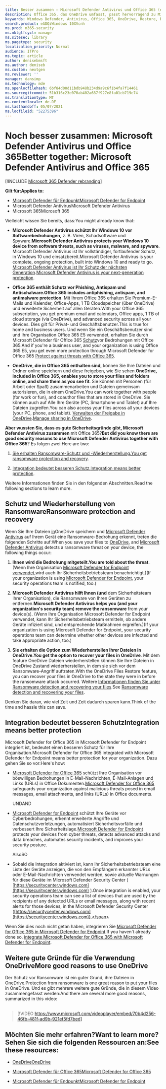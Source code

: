 ```yaml
---
title: Besser zusammen – Microsoft Defender Antivirus und Office 365 (einschließlich OneDrive) – besseren Schutz vor Ransomware und Cyberangriffen
description: Office 365, das OneDrive umfasst, passt hervorragend zu Microsoft Defender Antivirus. Weitere Informationen finden Sie in diesem Artikel.
keywords: Windows Defender, Antivirus, Office 365, OneDrive, Restore, Ransomware
search.product: eADQiWindows 10XVcnh
ms.prod: m365-security
ms.mktglfcycl: manage
ms.sitesec: library
ms.pagetype: security
localization_priority: Normal
audience: ITPro
ms.topic: article
author: denisebmsft
ms.author: deniseb
ms.custom: nextgen
ms.reviewer: ''
manager: dansimp
ms.technology: mde
ms.openlocfilehash: 6bf84d00d11bdb948b234d9a9c6f1b4fa7f14461
ms.sourcegitcommit: 51b316c23e070ab402a687f927e8fa01cb719c74
ms.translationtype: MT
ms.contentlocale: de-DE
ms.lasthandoff: 05/07/2021
ms.locfileid: "52275396"
---
```

# <a name="better-together-microsoft-defender-antivirus-and-office-365"></a><span data-ttu-id="c9c0e-105">Noch besser zusammen: Microsoft Defender Antivirus und Office 365</span><span class="sxs-lookup"><span data-stu-id="c9c0e-105">Better together: Microsoft Defender Antivirus and Office 365</span></span>

[!INCLUDE [Microsoft 365 Defender rebranding](../../includes/microsoft-defender.md)]


<span data-ttu-id="c9c0e-106">**Gilt für:**</span><span class="sxs-lookup"><span data-stu-id="c9c0e-106">**Applies to:**</span></span>
- [<span data-ttu-id="c9c0e-107">Microsoft Defender für Endpunkt</span><span class="sxs-lookup"><span data-stu-id="c9c0e-107">Microsoft Defender for Endpoint</span></span>](/microsoft-365/security/defender-endpoint/)
- <span data-ttu-id="c9c0e-108">Microsoft Defender Antivirus</span><span class="sxs-lookup"><span data-stu-id="c9c0e-108">Microsoft Defender Antivirus</span></span>
- <span data-ttu-id="c9c0e-109">Microsoft 365</span><span class="sxs-lookup"><span data-stu-id="c9c0e-109">Microsoft 365</span></span>

<span data-ttu-id="c9c0e-110">Vielleicht wissen Sie bereits, dass:</span><span class="sxs-lookup"><span data-stu-id="c9c0e-110">You might already know that:</span></span>

- <span data-ttu-id="c9c0e-111">**Microsoft Defender Antivirus schützt Ihr Windows 10 vor Softwarebedrohungen,** z. B. Viren, Schadsoftware und Spyware.</span><span class="sxs-lookup"><span data-stu-id="c9c0e-111">**Microsoft Defender Antivirus protects your Windows 10 device from software threats, such as viruses, malware, and spyware**.</span></span> <span data-ttu-id="c9c0e-112">Microsoft Defender Antivirus ist Ihr vollständiger, fortlaufender Schutz, in Windows 10 und einsatzbereit.</span><span class="sxs-lookup"><span data-stu-id="c9c0e-112">Microsoft Defender Antivirus is your complete, ongoing protection, built into Windows 10 and ready to go.</span></span> <span data-ttu-id="c9c0e-113">[Microsoft Defender Antivirus ist Ihr Schutz der nächsten Generation](./microsoft-defender-antivirus-in-windows-10.md).</span><span class="sxs-lookup"><span data-stu-id="c9c0e-113">[Microsoft Defender Antivirus is your next-generation protection](./microsoft-defender-antivirus-in-windows-10.md).</span></span> 

- <span data-ttu-id="c9c0e-114">**Office 365 enthält Schutz vor Phishing, Antispam und Antischalware.**</span><span class="sxs-lookup"><span data-stu-id="c9c0e-114">**Office 365 includes antiphishing, antispam, and antimalware protection**.</span></span> <span data-ttu-id="c9c0e-115">Mit Ihrem Office 365 erhalten Sie Premium-E-Mails und Kalender, Office-Apps, 1 TB Cloudspeicher (über OneDrive) und erweiterte Sicherheit auf allen Geräten.</span><span class="sxs-lookup"><span data-stu-id="c9c0e-115">With your Office 365 subscription, you get premium email and calendars, Office apps, 1 TB of cloud storage (via OneDrive), and advanced security across all your devices.</span></span> <span data-ttu-id="c9c0e-116">Dies gilt für Privat- und Geschäftsbenutzer.</span><span class="sxs-lookup"><span data-stu-id="c9c0e-116">This is true for home and business users.</span></span> <span data-ttu-id="c9c0e-117">Und wenn Sie ein Geschäftsbenutzer sind und Ihre Organisation Office 365 E5 verwendet, erhalten Sie durch Microsoft Defender für Office 365 [Schutz](/microsoft-365/security/office-365-security/protect-against-threats)vor Bedrohungen mit Office 365.</span><span class="sxs-lookup"><span data-stu-id="c9c0e-117">And if you're a business user, and your organization is using Office 365 E5, you get even more protection through Microsoft Defender for Office 365 [Protect against threats with Office 365](/microsoft-365/security/office-365-security/protect-against-threats).</span></span>

- <span data-ttu-id="c9c0e-118">**OneDrive, die in Office 365 enthalten sind,** können Sie Ihre Dateien und Ordner online speichern und diese freigeben, wie Sie sehen.</span><span class="sxs-lookup"><span data-stu-id="c9c0e-118">**OneDrive, included in Office 365, enables you to store your files and folders online, and share them as you see fit**.</span></span> <span data-ttu-id="c9c0e-119">Sie können mit Personen (für Arbeit oder Spaß) zusammenarbeiten und Dateien gemeinsam autorisieren, die in einem OneDrive.</span><span class="sxs-lookup"><span data-stu-id="c9c0e-119">You can work together with people (for work or fun), and coauthor files that are stored in OneDrive.</span></span> <span data-ttu-id="c9c0e-120">Sie können auch auf Alle Ihre Geräte (PC, Smartphone und Tablet) auf Ihre Dateien zugreifen.</span><span class="sxs-lookup"><span data-stu-id="c9c0e-120">You can also access your files across all your devices (your PC, phone, and tablet).</span></span> <span data-ttu-id="c9c0e-121">[Verwalten der Freigabe in OneDrive](/OneDrive/manage-sharing).</span><span class="sxs-lookup"><span data-stu-id="c9c0e-121">[Manage sharing in OneDrive](/OneDrive/manage-sharing).</span></span>

<span data-ttu-id="c9c0e-122">**Aber wussten Sie, dass es gute Sicherheitsgründe gibt, Microsoft Defender Antivirus zusammen** mit Office 365?</span><span class="sxs-lookup"><span data-stu-id="c9c0e-122">**But did you know there are good security reasons to use Microsoft Defender Antivirus together with Office 365**?</span></span> <span data-ttu-id="c9c0e-123">Es folgen zwei:</span><span class="sxs-lookup"><span data-stu-id="c9c0e-123">Here are two:</span></span>

 1. <span data-ttu-id="c9c0e-124">[Sie erhalten Ransomware-Schutz und -Wiederherstellung.](#ransomware-protection-and-recovery)</span><span class="sxs-lookup"><span data-stu-id="c9c0e-124">[You get ransomware protection and recovery](#ransomware-protection-and-recovery).</span></span>

 2. <span data-ttu-id="c9c0e-125">[Integration bedeutet besseren Schutz.](#integration-means-better-protection)</span><span class="sxs-lookup"><span data-stu-id="c9c0e-125">[Integration means better protection](#integration-means-better-protection).</span></span>

<span data-ttu-id="c9c0e-126">Weitere Informationen finden Sie in den folgenden Abschnitten.</span><span class="sxs-lookup"><span data-stu-id="c9c0e-126">Read the following sections to learn more.</span></span>

## <a name="ransomware-protection-and-recovery"></a><span data-ttu-id="c9c0e-127">Schutz und Wiederherstellung von Ransomware</span><span class="sxs-lookup"><span data-stu-id="c9c0e-127">Ransomware protection and recovery</span></span>

<span data-ttu-id="c9c0e-128">Wenn Sie Ihre Dateien [in](/onedrive)OneDrive speichern und [Microsoft Defender Antivirus](./microsoft-defender-antivirus-in-windows-10.md) auf Ihrem Gerät eine Ransomware-Bedrohung erkennt, treten die folgenden Schritte auf:</span><span class="sxs-lookup"><span data-stu-id="c9c0e-128">When you save your files to [OneDrive](/onedrive), and [Microsoft Defender Antivirus](./microsoft-defender-antivirus-in-windows-10.md) detects a ransomware threat on your device, the following things occur:</span></span>

1. <span data-ttu-id="c9c0e-129">**Ihnen wird die Bedrohung mitgeteilt.**</span><span class="sxs-lookup"><span data-stu-id="c9c0e-129">**You are told about the threat**.</span></span> <span data-ttu-id="c9c0e-130">(Wenn Ihre Organisation [Microsoft Defender for Endpoint verwendet,](microsoft-defender-endpoint.md)wird auch Ihr Sicherheitsbetriebsteam benachrichtigt.)</span><span class="sxs-lookup"><span data-stu-id="c9c0e-130">(If your organization is using [Microsoft Defender for Endpoint](microsoft-defender-endpoint.md), your security operations team is notified, too.)</span></span>

2. <span data-ttu-id="c9c0e-131">**Microsoft Defender Antivirus hilft Ihnen (und** dem Sicherheitsteam Ihrer Organisation), die Ransomware von Ihren Geräten zu entfernen.</span><span class="sxs-lookup"><span data-stu-id="c9c0e-131">**Microsoft Defender Antivirus helps you (and your organization's security team) remove the ransomware** from your device(s).</span></span> <span data-ttu-id="c9c0e-132">(Wenn Ihre Organisation Microsoft Defender for Endpoint verwendet, kann Ihr Sicherheitsbetriebsteam ermitteln, ob andere Geräte infiziert sind, und entsprechende Maßnahmen ergreifen.)</span><span class="sxs-lookup"><span data-stu-id="c9c0e-132">(If your organization is using Microsoft Defender for Endpoint, your security operations team can determine whether other devices are infected and take appropriate action, too.)</span></span>

3. <span data-ttu-id="c9c0e-133">**Sie erhalten die Option zum Wiederherstellen Ihrer Dateien in OneDrive.**</span><span class="sxs-lookup"><span data-stu-id="c9c0e-133">**You get the option to recover your files in OneDrive**.</span></span> <span data-ttu-id="c9c0e-134">Mit dem feature OneDrive Dateien wiederherstellen können Sie Ihre Dateien in OneDrive Zustand wiederherstellen, in dem sie sich vor dem Ransomware-Angriff auftraten.</span><span class="sxs-lookup"><span data-stu-id="c9c0e-134">With the OneDrive Files Restore feature, you can recover your files in OneDrive to the state they were in before the ransomware attack occurred.</span></span> <span data-ttu-id="c9c0e-135">Weitere [Informationen finden Sie unter Ransomware detection and recovering your files](https://support.office.com/article/0d90ec50-6bfd-40f4-acc7-b8c12c73637f).</span><span class="sxs-lookup"><span data-stu-id="c9c0e-135">See [Ransomware detection and recovering your files](https://support.office.com/article/0d90ec50-6bfd-40f4-acc7-b8c12c73637f).</span></span>

<span data-ttu-id="c9c0e-136">Denken Sie daran, wie viel Zeit und Zeit dadurch sparen kann.</span><span class="sxs-lookup"><span data-stu-id="c9c0e-136">Think of the time and hassle this can save.</span></span> 

## <a name="integration-means-better-protection"></a><span data-ttu-id="c9c0e-137">Integration bedeutet besseren Schutz</span><span class="sxs-lookup"><span data-stu-id="c9c0e-137">Integration means better protection</span></span>

<span data-ttu-id="c9c0e-138">Microsoft Defender for Office 365 in Microsoft Defender for Endpoint integriert ist, bedeutet einen besseren Schutz für Ihre Organisation.</span><span class="sxs-lookup"><span data-stu-id="c9c0e-138">Microsoft Defender for Office 365 integrated with Microsoft Defender for Endpoint means better protection for your organization.</span></span> <span data-ttu-id="c9c0e-139">Dazu gehen Sie so vor:</span><span class="sxs-lookup"><span data-stu-id="c9c0e-139">Here's how:</span></span>

- <span data-ttu-id="c9c0e-140">[Microsoft Defender for Office 365](/microsoft-365/security/office-365-security/office-365-atp) schützt Ihre Organisation vor böswilligen Bedrohungen in E-Mail-Nachrichten, E-Mail-Anlagen und Links (URLs) in Office Dokumenten.</span><span class="sxs-lookup"><span data-stu-id="c9c0e-140">[Microsoft Defender for Office 365](/microsoft-365/security/office-365-security/office-365-atp) safeguards your organization against malicious threats posed in email messages, email attachments, and links (URLs) in Office documents.</span></span>

    <span data-ttu-id="c9c0e-141">UND</span><span class="sxs-lookup"><span data-stu-id="c9c0e-141">AND</span></span>

- <span data-ttu-id="c9c0e-142">[Microsoft Defender for Endpoint](microsoft-defender-endpoint.md) schützt Ihre Geräte vor Cyberbedrohungen, erkennt erweiterte Angriffe und Datenschutzverletzungen, automatisiert Sicherheitsvorfälle und verbessert Ihre Sicherheitslage.</span><span class="sxs-lookup"><span data-stu-id="c9c0e-142">[Microsoft Defender for Endpoint](microsoft-defender-endpoint.md) protects your devices from cyber threats, detects advanced attacks and data breaches, automates security incidents, and improves your security posture.</span></span>

    <span data-ttu-id="c9c0e-143">Also</span><span class="sxs-lookup"><span data-stu-id="c9c0e-143">SO</span></span>

- <span data-ttu-id="c9c0e-144">Sobald die Integration aktiviert ist, kann Ihr Sicherheitsbetriebsteam eine Liste der Geräte anzeigen, die von den Empfängern erkannter URLs oder E-Mail-Nachrichten verwendet werden, sowie aktuelle Warnungen für diese Geräte im Microsoft Defender Security Center ( [https://securitycenter.windows.com](https://securitycenter.windows.com) ).</span><span class="sxs-lookup"><span data-stu-id="c9c0e-144">Once integration is enabled, your security operations team can see a list of devices that are used by the recipients of any detected URLs or email messages, along with recent alerts for those devices, in the Microsoft Defender Security Center ([https://securitycenter.windows.com](https://securitycenter.windows.com)).</span></span>

<span data-ttu-id="c9c0e-145">Wenn Sie dies noch nicht getan haben, integrieren Sie [Microsoft Defender for Office 365 in Microsoft Defender for Endpoint](/microsoft-365/security/office-365-security/integrate-office-365-ti-with-wdatp).</span><span class="sxs-lookup"><span data-stu-id="c9c0e-145">If you haven't already done so, [integrate Microsoft Defender for Office 365 with Microsoft Defender for Endpoint](/microsoft-365/security/office-365-security/integrate-office-365-ti-with-wdatp).</span></span>

## <a name="more-good-reasons-to-use-onedrive"></a><span data-ttu-id="c9c0e-146">Weitere gute Gründe für die Verwendung OneDrive</span><span class="sxs-lookup"><span data-stu-id="c9c0e-146">More good reasons to use OneDrive</span></span>

<span data-ttu-id="c9c0e-147">Der Schutz vor Ransomware ist ein guter Grund, ihre Dateien in OneDrive.</span><span class="sxs-lookup"><span data-stu-id="c9c0e-147">Protection from ransomware is one great reason to put your files in OneDrive.</span></span> <span data-ttu-id="c9c0e-148">Und es gibt mehrere weitere gute Gründe, die in diesem Video zusammengefasst werden:</span><span class="sxs-lookup"><span data-stu-id="c9c0e-148">And there are several more good reasons, summarized in this video:</span></span> <br/><br/>

> [!VIDEO https://www.microsoft.com/videoplayer/embed/70b4d256-46fb-481f-ad9b-921ef5fd7bed]

## <a name="want-to-learn-more-see-these-resources"></a><span data-ttu-id="c9c0e-149">Möchten Sie mehr erfahren?</span><span class="sxs-lookup"><span data-stu-id="c9c0e-149">Want to learn more?</span></span> <span data-ttu-id="c9c0e-150">Sehen Sie sich die folgenden Ressourcen an:</span><span class="sxs-lookup"><span data-stu-id="c9c0e-150">See these resources:</span></span>

- [<span data-ttu-id="c9c0e-151">OneDrive</span><span class="sxs-lookup"><span data-stu-id="c9c0e-151">OneDrive</span></span>](/onedrive)

- [<span data-ttu-id="c9c0e-152">Microsoft Defender für Office 365</span><span class="sxs-lookup"><span data-stu-id="c9c0e-152">Microsoft Defender for Office 365</span></span>](/microsoft-365/security/office-365-security/office-365-atp)

- [<span data-ttu-id="c9c0e-153">Microsoft Defender für Endpunkt</span><span class="sxs-lookup"><span data-stu-id="c9c0e-153">Microsoft Defender for Endpoint</span></span>](microsoft-defender-endpoint.md)